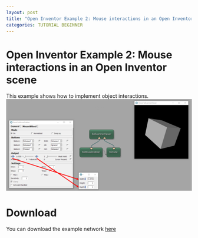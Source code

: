 ```yaml
---
layout: post
title: "Open Inventor Example 2: Mouse interactions in an Open Inventor scene"
categories: TUTORIAL BEGINNER
---
```


# Open Inventor Example 2: Mouse interactions in an Open Inventor scene
This example shows how to implement object interactions.
![Screenshot](./image.png)

# Download
You can download the example network [here](./OpenInventorExample2.mlab)


